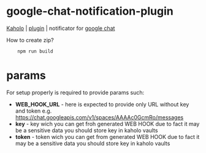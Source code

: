 # google-chat-notification-plugin
[Kaholo](https://kaholo.io/) | [plugin](https://kaholo.io/plugins/) | notificator for [google chat](https://developers.google.com/chat/reference/message-formats/basic?hl=en)  

How to create zip?
```
    npm run build
```
# params

For setup properly is required to provide params such:
- **WEB_HOOK_URL** - here is expected to provide only URL without key and token e.g. https://chat.googleapis.com/v1/spaces/AAAAc0GcmRo/messages
- **key** - key wich you can get froh generated WEB HOOK due to fact it may be a sensitive data you should store key in kaholo vaults
- **token** - token wich you can get from generated WEB HOOK due to fact it may be a sensitive data you should store key in kaholo vaults